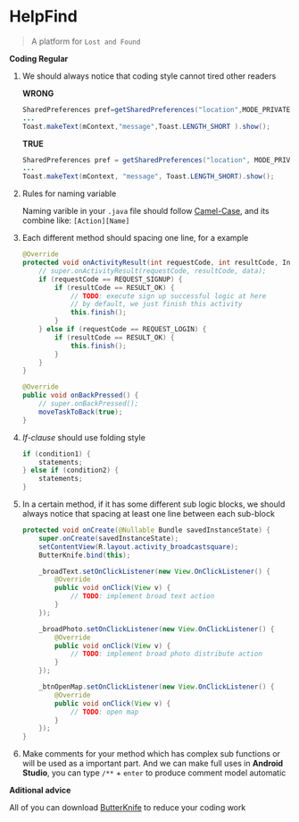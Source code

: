 # HelpFind
> A platform for `Lost and Found`

**Coding Regular**

1. We should always notice that coding style cannot tired other readers

	**WRONG**

	```java
	SharedPreferences pref=getSharedPreferences("location",MODE_PRIVATE );
	...
	Toast.makeText(mContext,"message",Toast.LENGTH_SHORT ).show();
	```
	**TRUE**
	```java
	SharedPreferences pref = getSharedPreferences("location", MODE_PRIVATE);
	...
	Toast.makeText(mContext, "message", Toast.LENGTH_SHORT).show();
	```
2. Rules for naming variable

	Naming varible in your `.java` file should follow [Camel-Case](), and its combine like: `[Action][Name]`

3. Each different method should spacing one line, for a example

	```java
	@Override
    protected void onActivityResult(int requestCode, int resultCode, Intent data) {
		// super.onActivityResult(requestCode, resultCode, data);
        if (requestCode == REQUEST_SIGNUP) {
            if (resultCode == RESULT_OK) {
                // TODO: execute sign up successful logic at here
                // by default, we just finish this activity
                this.finish();
            }
        } else if (requestCode == REQUEST_LOGIN) {
            if (resultCode == RESULT_OK) {
                this.finish();
            }
        }
    }

    @Override
    public void onBackPressed() {
		// super.onBackPressed();
        moveTaskToBack(true);
    }
	```

4. *If-clause* should use folding style

	```java
	if (condition1) {
		statements;
	} else if (condition2) {
		statements;
	}
	```

5. In a certain method, if it has some different sub logic blocks, we should always notice that spacing at least one line between each sub-block

	```java
	protected void onCreate(@Nullable Bundle savedInstanceState) {
        super.onCreate(savedInstanceState);
        setContentView(R.layout.activity_broadcastsquare);
        ButterKnife.bind(this);

        _broadText.setOnClickListener(new View.OnClickListener() {
            @Override
            public void onClick(View v) {
                // TODO: implement broad text action
            }
        });

        _broadPhoto.setOnClickListener(new View.OnClickListener() {
            @Override
            public void onClick(View v) {
                // TODO: implement broad photo distribute action
            }
        });

        _btnOpenMap.setOnClickListener(new View.OnClickListener() {
            @Override
            public void onClick(View v) {
                // TODO: open map
            }
        });
    }
	```

6. Make comments for your method which has complex sub functions or will be used as a important part. And we can make full uses in **Android Studio**, you can type `/**` + `enter` to produce comment model automatic

**Aditional advice**

All of you can download [ButterKnife](https://github.com/JakeWharton/butterknife/blob/master/README.md) to reduce your coding work